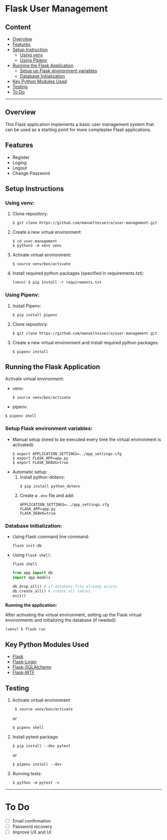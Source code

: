 # Flask User Management

## Content
- [Overview](#overview)
- [Features](#features)
- [Setup Instruction](#setup-instruction)
    - [Using venv](#using-venv)
    - [Using Pipenv](#using-pipenv)
- [Running the Flask Application](#running-the-flask-application)
    - [Setup up Flask environment variables](#setup-flask-environment-variables)
    - [Database Initialization](#database-initialization)
- [Key Python Modules Used](#key-python-modules-used)
- [Testing](#testing)
- [To Do](#to-do)

***

## Overview

This Flask application implements a basic user management system that can be used as a starting point for more compleplex Flask applications.

## Features
- Register
- Loging
- Logout
- Change Password

## Setup Instructions
### Using venv:
1. Clone repository:
    ```shell
    $ git clone https://github.com/manoelteixeira/user-management.git
    ```
2. Create a new virtual environment:
    ```shell
    $ cd user-management
    $ python3 -m venv venv
    ```
3. Activate virtual environment:
    ```shell
    $ source venv/bon/activate
    ```
4. Install required python packages (specified in requirements.txt):
    ```shell
    (venv) $ pip install -r requirements.txt
    ```

### Using Pipenv:
1. Install Pipenv:
    ```shell
    $ pip install pipenv
    ```
2. Clone repository:
    ```shell
    $ git clone https://github.com/manoelteixeira/user-management.git
    ```
3. Create a new virtual environment and install required python packages:
    ```shell
    $ pipenv install
    ```
## Running the Flask Application
Activate virtual environment:
- venv:
    ```shell
    $ source venv/bon/activate
    ```
- pipenv:
```shell
$ pipenv shell
```

### Setup Flask environment variables:
- Manual setup (need to be executed every time the virtual environment is activated):
    ```shell
    $ export APPLICATION_SETTINGS=../app_settings.cfg
    $ export FLASK_APP=app.py
    $ export FLASK_DEBUG=true
    ```
- Automatic setup:
    1. Install python-dotenv:
        ```shell
        $ pip install python_dotenv
        ```
    2. Create a `.env` file and add:
        ```
        APPLICATION_SETTINGS=../app_settings.cfg
        FLASK_APP=app.py
        FLASK_DEBUG=true 
        ```
### Database Initialization:
- Using Flask command line command:
    ```shell
    flask init-db
    ```

- Using `Flask shell`:
    ```shell
    flask shell
    ```
    ```python
    from app import db
    import app.models

    db.drop_all() # if database file already exists
    db.create_all() # create all tables
    exit()
    ```
**Running the application:**

After activating the virtual environment, setting up the Flask virtual environments and initializing the database (if needed):
```shell
(venv) $ flask run
```

## Key Python Modules Used
- [Flask](https://flask.palletsprojects.com)
- [Flask-Login](https://flask-login.readthedocs.io)
- [Flask-SQLAlchemy](https://flask-sqlalchemy.palletsprojects.com)
- [Flask-WTF](https://flask-wtf.readthedocs.io)

## Testing
1. Activate virtual environment
    ```shell
     $ source venv/bon/activate
    ```
    or 
    ```
    $ pipenv shell
    ```
2. Install pytest package:
    ```shell
    $ pip install --dev pytest
    ```
    or 
    ```
    $ pipenv install --dev
    ```
3. Running tests:
    ```shell
    $ python -m pytest -v
    ```
***
# To Do
- [ ] Email confirmation
- [ ] Password recovery 
- [ ] Improve UX and UI 